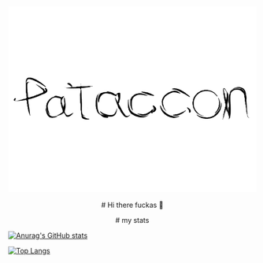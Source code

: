 ![pataccon](https://github.com/pataccon/pataccon/blob/main/pataccon.png)

<p align = "center"> # Hi there fuckas 👋 </p>

<p align = "center"> # my stats </p>

[![Anurag's GitHub stats](https://github-readme-stats.vercel.app/api?username=pataccon&show_icons=true&theme=transparent)](https://github.com/anuraghazra/github-readme-stats)

[![Top Langs](https://github-readme-stats.vercel.app/api/top-langs/?username=pataccon&layout=donut&theme=transparent&langs_count=6)](https://github.com/anuraghazra/github-readme-stats)
